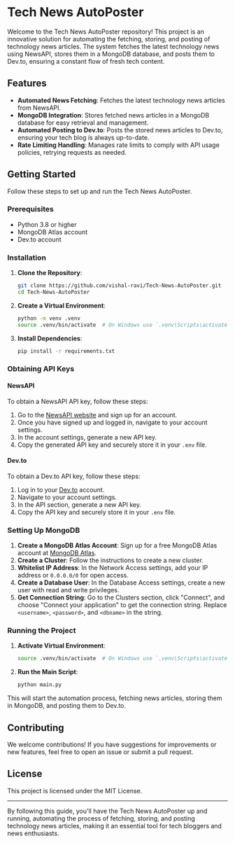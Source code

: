 # Tech News AutoPoster

Welcome to the Tech News AutoPoster repository! This project is an innovative solution for automating the fetching, storing, and posting of technology news articles. The system fetches the latest technology news using NewsAPI, stores them in a MongoDB database, and posts them to Dev.to, ensuring a constant flow of fresh tech content.

## Features

- **Automated News Fetching**: Fetches the latest technology news articles from NewsAPI.
- **MongoDB Integration**: Stores fetched news articles in a MongoDB database for easy retrieval and management.
- **Automated Posting to Dev.to**: Posts the stored news articles to Dev.to, ensuring your tech blog is always up-to-date.
- **Rate Limiting Handling**: Manages rate limits to comply with API usage policies, retrying requests as needed.

## Getting Started

Follow these steps to set up and run the Tech News AutoPoster.

### Prerequisites

- Python 3.8 or higher
- MongoDB Atlas account
- Dev.to account

### Installation

1. **Clone the Repository**:
    ```sh
    git clone https://github.com/vishal-ravi/Tech-News-AutoPoster.git
    cd Tech-News-AutoPoster
    ```

2. **Create a Virtual Environment**:
    ```sh
    python -m venv .venv
    source .venv/bin/activate  # On Windows use `.venv\Scripts\activate`
    ```

3. **Install Dependencies**:
    ```sh
    pip install -r requirements.txt
    ```


### Obtaining API Keys

#### NewsAPI

To obtain a NewsAPI API key, follow these steps:
1. Go to the [NewsAPI website](https://newsapi.org/) and sign up for an account.
2. Once you have signed up and logged in, navigate to your account settings.
3. In the account settings, generate a new API key.
4. Copy the generated API key and securely store it in your `.env` file.

#### Dev.to

To obtain a Dev.to API key, follow these steps:
1. Log in to your [Dev.to](https://dev.to/) account.
2. Navigate to your account settings.
3. In the API section, generate a new API key.
4. Copy the API key and securely store it in your `.env` file.

### Setting Up MongoDB

1. **Create a MongoDB Atlas Account**: Sign up for a free MongoDB Atlas account at [MongoDB Atlas](https://www.mongodb.com/cloud/atlas).
2. **Create a Cluster**: Follow the instructions to create a new cluster.
3. **Whitelist IP Address**: In the Network Access settings, add your IP address or `0.0.0.0/0` for open access.
4. **Create a Database User**: In the Database Access settings, create a new user with read and write privileges.
5. **Get Connection String**: Go to the Clusters section, click "Connect", and choose "Connect your application" to get the connection string. Replace `<username>`, `<password>`, and `<dbname>` in the string.

### Running the Project

1. **Activate Virtual Environment**:
    ```sh
    source .venv/bin/activate  # On Windows use `.venv\Scripts\activate`
    ```

2. **Run the Main Script**:
    ```sh
    python main.py
    ```

This will start the automation process, fetching news articles, storing them in MongoDB, and posting them to Dev.to.

## Contributing

We welcome contributions! If you have suggestions for improvements or new features, feel free to open an issue or submit a pull request.

## License

This project is licensed under the MIT License.

---

By following this guide, you'll have the Tech News AutoPoster up and running, automating the process of fetching, storing, and posting technology news articles, making it an essential tool for tech bloggers and news enthusiasts.
